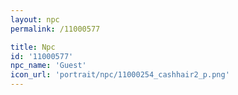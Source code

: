 ```yaml
---
layout: npc
permalink: /11000577

title: Npc
id: '11000577'
npc_name: 'Guest'
icon_url: 'portrait/npc/11000254_cashhair2_p.png'
---
```

